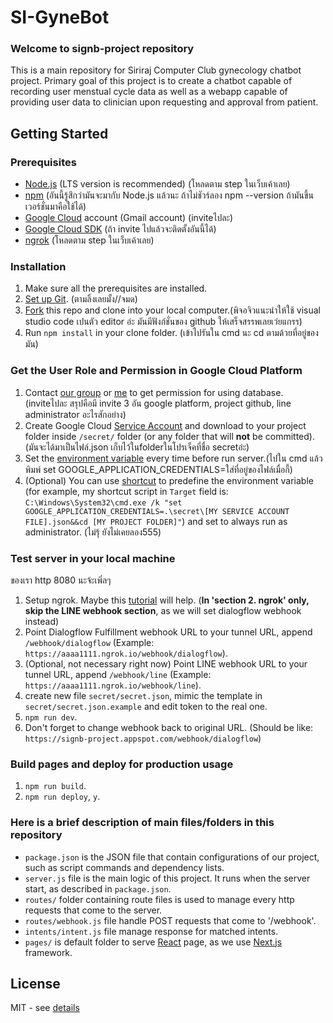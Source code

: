 # SI-GyneBot
### Welcome to signb-project repository
This is a main repository for Siriraj Computer Club gynecology chatbot project. Primary goal of this project is to create a chatbot capable of recording user menstual cycle data as well as a webapp capable of providing user data to clinician upon requesting and approval from patient.

## Getting Started

### Prerequisites
- [Node.js](https://nodejs.org/en/) (LTS version is recommended) (โหลดตาม step ในเว็บเค้าเลย)
- [npm](https://www.npmjs.com/) (อันนี้รู้สึกว่ามันจะมากับ Node.js แล้วนะ ถ้าไม่ชัวร์ลอง npm --version ถ้ามันขึ้นเวอร์ชั่นมาคือใช้ได้)
- [Google Cloud](https://cloud.google.com/) account (Gmail account) (inviteไปละ)
- [Google Cloud SDK](https://cloud.google.com/sdk/docs/quickstarts) (ถ้า invite ไปแล้วจะติดตั้งอันนี้ได้)
- [ngrok](https://ngrok.com/) (โหลดตาม step ในเว็บเค้าเลย)

### Installation
1. Make sure all the prerequisites are installed.
1. [Set up Git](https://help.github.com/en/github/getting-started-with-github/set-up-git). (ตามลิ้งเลยมั้ง//จมด)
1. [Fork](https://help.github.com/en/github/getting-started-with-github/fork-a-repo#step-2-create-a-local-clone-of-your-fork) this repo and clone into your local computer.(พิจอจิวแนะนำให้ใช้ visual studio code เปนตัว editor อ่ะ มันมีฟังก์ชั่นของ github ให้เสร็จสรรพเลยเว่ยแกรร) 
1. Run `npm install` in your clone folder. (เข้าไปรันใน cmd นะ cd ตามด้วยที่อยู่ของมัน)

### Get the User Role and Permission in Google Cloud Platform
1. Contact [our group](https://github.com/SiComputorClub) or [me](https://github.com/jewkub) to get permission for using database. (inviteไปละ สรุปคือมี invite 3 อัน google platform, project github, line administrator อะไรสักอย่าง)
1. Create Google Cloud [Service Account](https://cloud.google.com/docs/authentication/getting-started#creating_a_service_account) and download to your project folder inside `/secret/` folder (or any folder that will __not__ be committed). (มันจะได้มาเป็นไฟล์.json เก็บไว้ในfolderในโปรเจ็คที่ชื่อ secretอ่ะ)
1. Set the [environment variable](https://cloud.google.com/docs/authentication/getting-started#setting_the_environment_variable) every time before run server.(ไปใน cmd แล้วพิมพ์ set GOOGLE_APPLICATION_CREDENTIALS=ใส่ที่อยู่ของไฟล์เมื่อกี้)
1. (Optional) You can use [shortcut](https://superuser.com/a/1276344) to predefine the environment variable (for example, my shortcut script in `Target` field is: `C:\Windows\System32\cmd.exe /k "set GOOGLE_APPLICATION_CREDENTIALS=.\secret\[MY SERVICE ACCOUNT FILE].json&&cd [MY PROJECT FOLDER]"`) and set to always run as administrator. (ไม่รุ้ ยังไม่เคยลอง555)

### Test server in your local machine
ของเรา http 8080 นะจ้ะเพิ่ลๆ
1. Setup ngrok. Maybe this [tutorial](https://medium.com/linedevth/linebot-ngrok-b319841a49d7) will help. (__In 'section 2. ngrok' only, skip the LINE webhook section__, as we will set dialogflow webhook instead)
1. Point Dialogflow Fulfillment webhook URL to your tunnel URL, append `/webhook/dialogflow` (Example: `https://aaaa1111.ngrok.io/webhook/dialogflow`).
1. (Optional, not necessary right now) Point LINE webhook URL to your tunnel URL, append `/webhook/line` (Example: `https://aaaa1111.ngrok.io/webhook/line`).
1. create new file `secret/secret.json`, mimic the template in `secret/secret.json.example` and edit token to the real one.
1. `npm run dev`.
1. Don't forget to change webhook back to original URL. (Should be like: `https://signb-project.appspot.com/webhook/dialogflow`)

### Build pages and deploy for production usage
1. `npm run build`.
1. `npm run deploy`, `y`.

### Here is a brief description of main files/folders in this repository
- `package.json` is the JSON file that contain configurations of our project, such as script commands and dependency lists.
- `server.js` file is the main logic of this project. It runs when the server start, as described in `package.json`.
- `routes/` folder containing route files is used to manage every http requests that come to the server.
- `routes/webhook.js` file handle POST requests that come to '/webhook'.
- `intents/intent.js` file manage response for matched intents.
- `pages/` is default folder to serve [React](https://reactjs.org/) page, as we use [Next.js](https://reactjs.org/) framework.

## License
MIT - see [details](https://github.com/si-computer-club/signb-project/blob/master/LICENSE)

